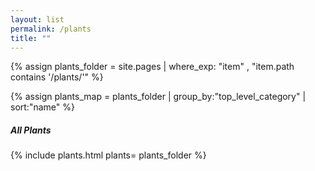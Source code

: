 ```yaml
---
layout: list                                                            
permalink: /plants
title: ""
---
```

{% assign plants_folder = site.pages | where_exp: "item" , "item.path contains '/plants/'" %}

{% assign plants_map = plants_folder | group_by:"top_level_category" | sort:"name" %}

<h5>All Plants</h5>
	
{% include plants.html 
	plants= plants_folder 
%}
